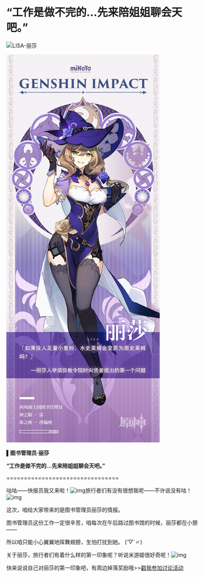 # “工作是做不完的…先来陪姐姐聊会天吧。”

![LISA-丽莎](./../B方形卡/LISA-丽莎.jpg)

![LISA-丽莎](./../C立绘/LISA-丽莎.jpg)

**▌图书管理员·丽莎**

**“工作是做不完的…先来陪姐姐聊会天吧。”**

================================

咕咕——快报员我又来啦！![img](https://img-static.mihoyo.com/communityweb/upload/87d190a924a83a5d7ed40a819e9a10fb.png)旅行者们有没有很想我呢——不许说没有咕！![img](https://img-static.mihoyo.com/communityweb/upload/d39831a454257760ed83af0de0f793f5.png)

这次，咱给大家带来的是图书管理员丽莎的情报。

 

图书管理员这份工作一定很辛苦，咱每次在午后路过图书馆的时候，丽莎都在小憩——

所以咱只能小心翼翼地挥舞翅膀，生怕打扰到她。 (′▽`〃)

关于丽莎，旅行者们有着什么样的第一印象呢？听说米游姬很好奇呢！![img](https://img-static.mihoyo.com/communityweb/upload/efc2b5f2804b63cbaf377d5cacd5eff6.png)

快来说说自己对丽莎的第一印象吧，有周边掉落奖励哦>>[戳我参加讨论活动](https://bbs.mihayo.com/ys/article/91713)